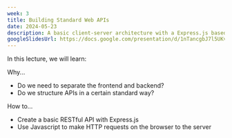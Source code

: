 ```yaml
---
week: 3
title: Building Standard Web APIs
date: 2024-05-23
description: A basic client-server architecture with a Express.js based REST Application Programming Interface (API); Breaking down the HTTP request; Using Javascript to make HTTP requests on the browser.
googleSlidesUrl: https://docs.google.com/presentation/d/1nTancgbJ7l5UKvepEp9t6TrQ7YaOCttl-Z5HWW2XTD4
---
```


In this lecture, we will learn:

Why...

- Do we need to separate the frontend and backend?
- Do we structure APIs in a certain standard way?

How to...

- Create a basic RESTful API with Express.js
- Use Javascript to make HTTP requests on the browser to the server
